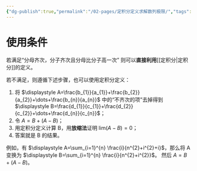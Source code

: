 ```yaml
---
{"dg-publish":true,"permalink":"/02-pages/定积分定义求解数列极限/","tags":["personal/blog","高等数学/极限"]}
---
```


# 使用条件
若满足“分母齐次，分子齐次且分母比分子高一次” 则可以**直接利用**[[定积分\|定积分]]的定义。

若不满足，则遵循下述步骤，也可以使用定积分定义：
 1. 将 $\displaystyle A=\frac{b_{1}}{a_{1}}+\frac{b_{2}}{a_{2}}+\dots+\frac{b_{n}}{a_{n}}$ 中的“不齐次的项”去掉得到 $\displaystyle B=\frac{d_{1}}{c_{1}}+\frac{d_{2}}{c_{2}}+\dots+\frac{d_{n}}{c_{n}}$；
 2. 令 $\displaystyle A=B+(A - B)$；
 3. 用定积分定义计算 B，用**放缩法**证明 $\displaystyle \lim_{} (A-B)=0$；
 4. 答案就是 B 的结果。

例如，有 $\displaystyle A=\sum_{i=1}^{n} \frac{i}{n^{2}+i^{2}+i}$，那么将 A 变换为 $\displaystyle B=\sum_{i=1}^{n} \frac{i}{n^{2}+i^{2}}$。
然后 $\displaystyle A=B+(A-B)$。